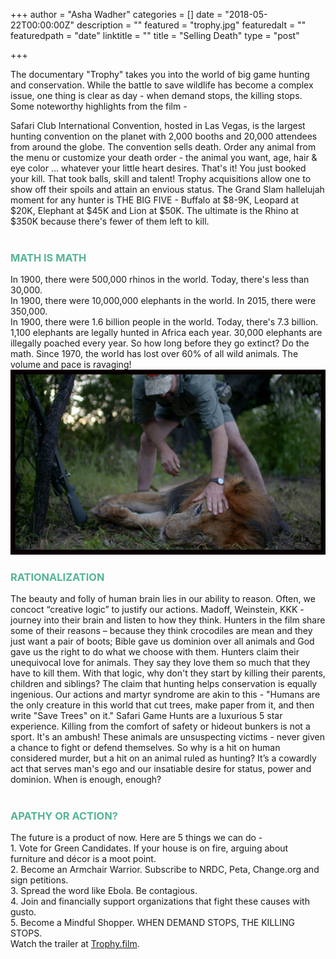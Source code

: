 +++
author = "Asha Wadher"
categories = []
date = "2018-05-22T00:00:00Z"
description = ""
featured = "trophy.jpg"
featuredalt = ""
featuredpath = "date"
linktitle = ""
title = "Selling Death"
type = "post"

+++
<p>The documentary "Trophy" takes you into the world of big game hunting and conservation. While the battle to save wildlife has become a complex issue, one thing is clear as day - when demand stops, the killing stops. Some noteworthy highlights from the film -</p>

Safari Club International Convention, hosted in Las Vegas, is the largest hunting convention on the planet with 2,000 booths and 20,000 attendees from around the globe. The convention sells death. Order any animal from the menu or customize your death order - the animal you want, age, hair & eye color ... whatever your little heart desires. That's it! You just booked your kill. That took balls, skill and talent!
Trophy acquisitions allow one to show off their spoils and attain an envious status. The Grand Slam hallelujah moment for any hunter is THE BIG FIVE - Buffalo at $8-9K, Leopard at $20K, Elephant at $45K and Lion at $50K. The ultimate is the Rhino at $350K because there's fewer of them left to kill.
<br><br>
<h3 style="color: #56b497">MATH IS MATH</h3>
In 1900, there were 500,000 rhinos in the world. Today, there's less than 30,000. <br>
In 1900, there were 10,000,000 elephants in the world. In 2015, there were 350,000. <br>
In 1900, there were 1.6 billion people in the world. Today, there's 7.3 billion. <br>
1,100 elephants are legally hunted in Africa each year. 30,000 elephants are illegally poached every year. So how long before they go extinct? Do the math.
Since 1970, the world has lost over 60% of all wild animals. The volume and pace is ravaging!
<img class="2x" src="/img/twiztedmyrtle/blog/trophy-thumb.jpg"/>
<br>
<h3 style="color: #56b497">RATIONALIZATION</h3>
The beauty and folly of human brain lies in our ability to reason. Often, we concoct “creative logic” to justify our actions. Madoff, Weinstein, KKK - journey into their brain and listen to how they think.
Hunters in the film share some of their reasons – because they think crocodiles are mean and they just want a pair of boots; Bible gave us dominion over all animals and God gave us the right to do what we choose with them. Hunters claim their unequivocal love for animals. They say they love them so much that they have to kill them. With that logic, why don't they start by killing their parents, children and siblings?
The claim that hunting helps conservation is equally ingenious. Our actions and martyr syndrome are akin to this - "Humans are the only creature in this world that cut trees, make paper from it, and then write "Save Trees" on it."
Safari Game Hunts are a luxurious 5 star experience. Killing from the comfort of safety or hideout bunkers is not a sport. It's an ambush! These animals are unsuspecting victims - never given a chance to fight or defend themselves. So why is a hit on human considered murder, but a hit on an animal ruled as hunting?
It’s a cowardly act that serves man's ego and our insatiable desire for status, power and dominion.
When is enough, enough?
<br><br>
<h3 style="color: #56b497">APATHY OR ACTION? </h3>
The future is a product of now. Here are 5 things we can do - <br>
1. Vote for Green Candidates. If your house is on fire, arguing about furniture and décor is a moot point. <br>
2. Become an Armchair Warrior. Subscribe to NRDC, Peta, Change.org and sign petitions. <br>
3. Spread the word like Ebola. Be contagious. <br>
4. Join and financially support organizations that fight these causes with gusto. <br>
5. Become a Mindful Shopper. WHEN DEMAND STOPS, THE KILLING STOPS. <br>
Watch the trailer at <a href="http://trophy.film/" target="_blank">Trophy.film</a>.